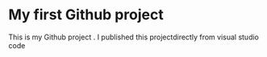 # My first Github project
This is my Github project . I published this projectdirectly from visual studio code